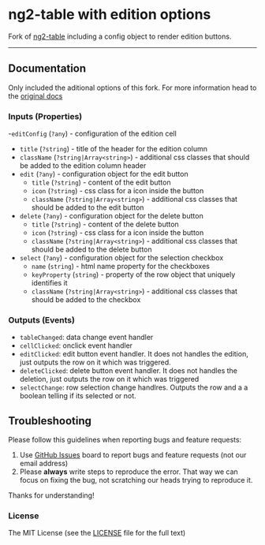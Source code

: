 # ng2-table  with edition options 
Fork of [ng2-table](https://github.com/valor-software/ng2-table) including a config object to render edition buttons.

- - -

## Documentation

Only included the aditional options of this fork.
For more information head to the [original docs](https://valor-software.com/ng2-table/)

### Inputs (Properties)

-`editConfig` (`?any`) - configuration of the edition cell
  - `title` (`?string`) - title of the header for the edition column
  - `className` (`?string|Array<string>`) - additional css classes that should be added to the edition column header
  - `edit` (`?any`) - configuration object for the edit button
    - `title` (`?string`) - content of the edit button
    - `icon` (`?string`) - css class for a icon inside the button
    - `className` (`?string|Array<string>`) - additional css classes that should be added to the edit button
  - `delete` (`?any`) - configuration object for the delete button
    - `title` (`?string`) - content of the delete button
    - `icon` (`?string`) - css class for a icon inside the button
    - `className` (`?string|Array<string>`) - additional css classes that should be added to the delete button
  - `select` (`?any`) - configuration object for the selection checkbox
    - `name` (`string`) - html name property for the checkboxes
    - `keyProperty` (`string`) - property of the row object that uniquely identifies it
    - `className` (`?string|Array<string>`) - additional css classes that should be added to the checkbox

### Outputs (Events)

- `tableChanged`: data change event handler
- `cellClicked`: onclick event handler
- `editClicked`: edit button event handler. It does not handles the edition, just outputs the row on it which was triggered.
- `deleteClicked`: delete button event handler. It does not handles the deletion, just outputs the row on it which was triggered
- `selectChange`: row selection change handlres. Outputs the row and a a boolean telling if its selected or not.

## Troubleshooting

Please follow this guidelines when reporting bugs and feature requests:

1. Use [GitHub Issues](https://github.com/lluchmk/ng2-table/issues) board to report bugs and feature requests (not our email address)
2. Please **always** write steps to reproduce the error. That way we can focus on fixing the bug, not scratching our heads trying to reproduce it.

Thanks for understanding!

### License

The MIT License (see the [LICENSE](https://github.com/valor-software/ng2-table/blob/master/LICENSE) file for the full text)
